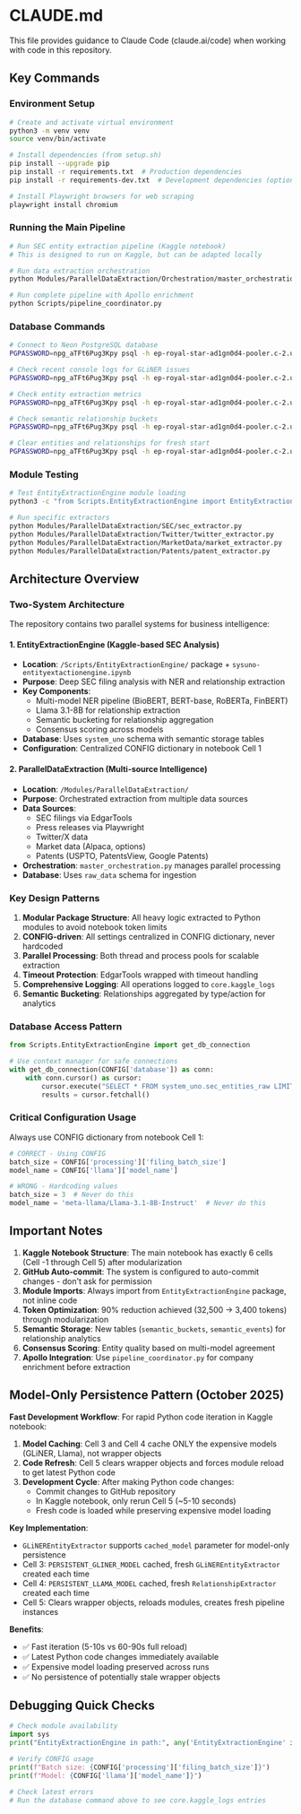 # CLAUDE.md

This file provides guidance to Claude Code (claude.ai/code) when working with code in this repository.

## Key Commands

### Environment Setup
```bash
# Create and activate virtual environment
python3 -m venv venv
source venv/bin/activate

# Install dependencies (from setup.sh)
pip install --upgrade pip
pip install -r requirements.txt  # Production dependencies
pip install -r requirements-dev.txt  # Development dependencies (optional)

# Install Playwright browsers for web scraping
playwright install chromium
```

### Running the Main Pipeline
```bash
# Run SEC entity extraction pipeline (Kaggle notebook)
# This is designed to run on Kaggle, but can be adapted locally

# Run data extraction orchestration
python Modules/ParallelDataExtraction/Orchestration/master_orchestration.py

# Run complete pipeline with Apollo enrichment
python Scripts/pipeline_coordinator.py
```

### Database Commands
```bash
# Connect to Neon PostgreSQL database
PGPASSWORD=npg_aTFt6Pug3Kpy psql -h ep-royal-star-ad1gn0d4-pooler.c-2.us-east-1.aws.neon.tech -U neondb_owner -d BizIntelSmartReach

# Check recent console logs for GLiNER issues
PGPASSWORD=npg_aTFt6Pug3Kpy psql -h ep-royal-star-ad1gn0d4-pooler.c-2.us-east-1.aws.neon.tech -U neondb_owner -d BizIntelSmartReach -c "SELECT timestamp, cell_number, console_output FROM core.console_logs WHERE console_output ILIKE '%gliner%' OR console_output ILIKE '%failed%' ORDER BY timestamp DESC LIMIT 10;"

# Check entity extraction metrics
PGPASSWORD=npg_aTFt6Pug3Kpy psql -h ep-royal-star-ad1gn0d4-pooler.c-2.us-east-1.aws.neon.tech -U neondb_owner -d BizIntelSmartReach -c "SELECT COUNT(*) as total_entities, AVG(confidence_score) as avg_confidence, AVG(quality_score) as avg_quality FROM system_uno.sec_entities_raw;"

# Check semantic relationship buckets
PGPASSWORD=npg_aTFt6Pug3Kpy psql -h ep-royal-star-ad1gn0d4-pooler.c-2.us-east-1.aws.neon.tech -U neondb_owner -d BizIntelSmartReach -c "SELECT relationship_type, COUNT(*) as bucket_count, SUM(total_events) as total_relationships FROM system_uno.semantic_buckets GROUP BY relationship_type;"

# Clear entities and relationships for fresh start
PGPASSWORD=npg_aTFt6Pug3Kpy psql -h ep-royal-star-ad1gn0d4-pooler.c-2.us-east-1.aws.neon.tech -U neondb_owner -d BizIntelSmartReach -c "DELETE FROM system_uno.sec_entities_raw; DELETE FROM system_uno.semantic_events; DELETE FROM system_uno.semantic_buckets; UPDATE system_uno.sec_filings SET is_processed = false;"
```

### Module Testing
```bash
# Test EntityExtractionEngine module loading
python3 -c "from Scripts.EntityExtractionEngine import EntityExtractionPipeline, RelationshipExtractor; print('✅ Modules loaded successfully')"

# Run specific extractors
python Modules/ParallelDataExtraction/SEC/sec_extractor.py
python Modules/ParallelDataExtraction/Twitter/twitter_extractor.py
python Modules/ParallelDataExtraction/MarketData/market_extractor.py
python Modules/ParallelDataExtraction/Patents/patent_extractor.py
```

## Architecture Overview

### Two-System Architecture

The repository contains two parallel systems for business intelligence:

#### 1. EntityExtractionEngine (Kaggle-based SEC Analysis)
- **Location**: `/Scripts/EntityExtractionEngine/` package + `sysuno-entityextactionengine.ipynb`
- **Purpose**: Deep SEC filing analysis with NER and relationship extraction
- **Key Components**:
  - Multi-model NER pipeline (BioBERT, BERT-base, RoBERTa, FinBERT)
  - Llama 3.1-8B for relationship extraction
  - Semantic bucketing for relationship aggregation
  - Consensus scoring across models
- **Database**: Uses `system_uno` schema with semantic storage tables
- **Configuration**: Centralized CONFIG dictionary in notebook Cell 1

#### 2. ParallelDataExtraction (Multi-source Intelligence)
- **Location**: `/Modules/ParallelDataExtraction/`
- **Purpose**: Orchestrated extraction from multiple data sources
- **Data Sources**:
  - SEC filings via EdgarTools
  - Press releases via Playwright
  - Twitter/X data
  - Market data (Alpaca, options)
  - Patents (USPTO, PatentsView, Google Patents)
- **Orchestration**: `master_orchestration.py` manages parallel processing
- **Database**: Uses `raw_data` schema for ingestion

### Key Design Patterns

1. **Modular Package Structure**: All heavy logic extracted to Python modules to avoid notebook token limits
2. **CONFIG-driven**: All settings centralized in CONFIG dictionary, never hardcoded
3. **Parallel Processing**: Both thread and process pools for scalable extraction
4. **Timeout Protection**: EdgarTools wrapped with timeout handling
5. **Comprehensive Logging**: All operations logged to `core.kaggle_logs`
6. **Semantic Bucketing**: Relationships aggregated by type/action for analytics

### Database Access Pattern
```python
from Scripts.EntityExtractionEngine import get_db_connection

# Use context manager for safe connections
with get_db_connection(CONFIG['database']) as conn:
    with conn.cursor() as cursor:
        cursor.execute("SELECT * FROM system_uno.sec_entities_raw LIMIT 5")
        results = cursor.fetchall()
```

### Critical Configuration Usage
Always use CONFIG dictionary from notebook Cell 1:
```python
# CORRECT - Using CONFIG
batch_size = CONFIG['processing']['filing_batch_size']
model_name = CONFIG['llama']['model_name']

# WRONG - Hardcoding values
batch_size = 3  # Never do this
model_name = 'meta-llama/Llama-3.1-8B-Instruct'  # Never do this
```

## Important Notes

1. **Kaggle Notebook Structure**: The main notebook has exactly 6 cells (Cell -1 through Cell 5) after modularization
2. **GitHub Auto-commit**: The system is configured to auto-commit changes - don't ask for permission
3. **Module Imports**: Always import from `EntityExtractionEngine` package, not inline code
4. **Token Optimization**: 90% reduction achieved (32,500 → 3,400 tokens) through modularization
5. **Semantic Storage**: New tables (`semantic_buckets`, `semantic_events`) for relationship analytics
6. **Consensus Scoring**: Entity quality based on multi-model agreement
7. **Apollo Integration**: Use `pipeline_coordinator.py` for company enrichment before extraction

## Model-Only Persistence Pattern (October 2025)

**Fast Development Workflow**: For rapid Python code iteration in Kaggle notebook:

1. **Model Caching**: Cell 3 and Cell 4 cache ONLY the expensive models (GLiNER, Llama), not wrapper objects
2. **Code Refresh**: Cell 5 clears wrapper objects and forces module reload to get latest Python code
3. **Development Cycle**: After making Python code changes:
   - Commit changes to GitHub repository
   - In Kaggle notebook, only rerun Cell 5 (~5-10 seconds)
   - Fresh code is loaded while preserving expensive model loading

**Key Implementation**:
- `GLiNEREntityExtractor` supports `cached_model` parameter for model-only persistence
- Cell 3: `PERSISTENT_GLINER_MODEL` cached, fresh `GLiNEREntityExtractor` created each time
- Cell 4: `PERSISTENT_LLAMA_MODEL` cached, fresh `RelationshipExtractor` created each time
- Cell 5: Clears wrapper objects, reloads modules, creates fresh pipeline instances

**Benefits**:
- ✅ Fast iteration (5-10s vs 60-90s full reload)
- ✅ Latest Python code changes immediately available
- ✅ Expensive model loading preserved across runs
- ✅ No persistence of potentially stale wrapper objects

## Debugging Quick Checks

```python
# Check module availability
import sys
print("EntityExtractionEngine in path:", any('EntityExtractionEngine' in p for p in sys.path))

# Verify CONFIG usage
print(f"Batch size: {CONFIG['processing']['filing_batch_size']}")
print(f"Model: {CONFIG['llama']['model_name']}")

# Check latest errors
# Run the database command above to see core.kaggle_logs entries
```